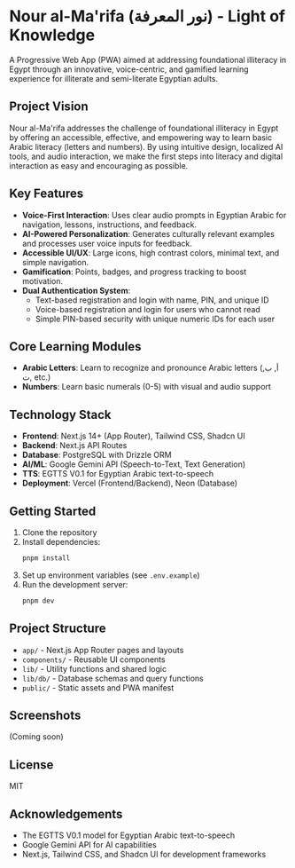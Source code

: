 # Nour al-Ma'rifa (نور المعرفة) - Light of Knowledge

A Progressive Web App (PWA) aimed at addressing foundational illiteracy in Egypt through an innovative, voice-centric, and gamified learning experience for illiterate and semi-literate Egyptian adults.

## Project Vision

Nour al-Ma'rifa addresses the challenge of foundational illiteracy in Egypt by offering an accessible, effective, and empowering way to learn basic Arabic literacy (letters and numbers). By using intuitive design, localized AI tools, and audio interaction, we make the first steps into literacy and digital interaction as easy and encouraging as possible.

## Key Features

- **Voice-First Interaction**: Uses clear audio prompts in Egyptian Arabic for navigation, lessons, instructions, and feedback.
- **AI-Powered Personalization**: Generates culturally relevant examples and processes user voice inputs for feedback.
- **Accessible UI/UX**: Large icons, high contrast colors, minimal text, and simple navigation.
- **Gamification**: Points, badges, and progress tracking to boost motivation.
- **Dual Authentication System**: 
  - Text-based registration and login with name, PIN, and unique ID
  - Voice-based registration and login for users who cannot read
  - Simple PIN-based security with unique numeric IDs for each user

## Core Learning Modules

- **Arabic Letters**: Learn to recognize and pronounce Arabic letters (أ, ب, ت, etc.)
- **Numbers**: Learn basic numerals (0-5) with visual and audio support

## Technology Stack

- **Frontend**: Next.js 14+ (App Router), Tailwind CSS, Shadcn UI
- **Backend**: Next.js API Routes
- **Database**: PostgreSQL with Drizzle ORM
- **AI/ML**: Google Gemini API (Speech-to-Text, Text Generation)
- **TTS**: EGTTS V0.1 for Egyptian Arabic text-to-speech
- **Deployment**: Vercel (Frontend/Backend), Neon (Database)

## Getting Started

1. Clone the repository
2. Install dependencies:
   ```bash
   pnpm install
   ```
3. Set up environment variables (see `.env.example`)
4. Run the development server:
   ```bash
   pnpm dev
   ```

## Project Structure

- `app/` - Next.js App Router pages and layouts
- `components/` - Reusable UI components 
- `lib/` - Utility functions and shared logic
- `lib/db/` - Database schemas and query functions
- `public/` - Static assets and PWA manifest

## Screenshots

(Coming soon)

## License

MIT

## Acknowledgements

- The EGTTS V0.1 model for Egyptian Arabic text-to-speech
- Google Gemini API for AI capabilities
- Next.js, Tailwind CSS, and Shadcn UI for development frameworks
